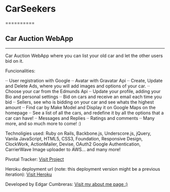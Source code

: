 # CarSeekers
==========

## Car Auction WebApp
------------------

Car Auction WebApp where you can list your old car and let the other users bid on it.

Funcionalities:

  ·· User registration with Google
  ·· Avatar with Gravatar Api
  ·· Create, Update and Delete Ads, where you will add images and options of your car.
  ·· Choose your car from the Edmunds Api
  ·· Update your profile, adding your Bio and personal settings
  ·· Bid on cars and receive an email each time you bid
  ·· Sellers, see who is bidding on your car and see whats the highest amount
  ·· Find car by Make Model and Display it on Google Maps on the homepage
  ·· See a list of all the cars, and redefine it by all the options that a car can have!
  ·· Messages and Replies
  ·· Ratings and comments
  ·· Many more, and so much more to come! :)

Technoligies used: Ruby on Rails, Backbone.js, Underscore.js, jQuery, Vanila JavaScript, HTML5, CSS3, Foundation, Responsive Design, ClockWork, ActionMailer, Devise, OAuth2 Google Authentication, CarrierWave Image uploader to AWS... and many more!

Pivotal Tracker: [Visit Project](https://www.pivotaltracker.com/s/projects/971460)

Heroku deployment url (note: this deployment version might be a previous iteration): [Visit Heroku](http://blooming-headland-3745.herokuapp.com/)

Developed by Edgar Cumbreras: [Visit my about me page :)](http://about.me/iamedgar)
